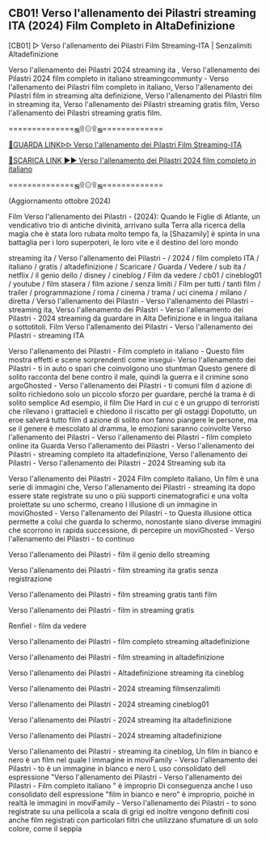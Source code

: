 ## CB01! Verso l'allenamento dei Pilastri streaming ITA (2024) Film Completo in AltaDefinizione


[CB01] ▷ Verso l'allenamento dei Pilastri Film Streaming-ITA | Senzalimiti Altadefinizione

Verso l'allenamento dei Pilastri 2024 streaming ita , Verso l'allenamento dei Pilastri 2024 film completo in italiano streamingcommunty - Verso l'allenamento dei Pilastri film completo in italiano, Verso l'allenamento dei Pilastri film in streaming alta definizione, Verso l'allenamento dei Pilastri film in streaming ita, Verso l'allenamento dei Pilastri streaming gratis film, Verso l'allenamento dei Pilastri streaming gratis film.

==============ஜ۩۞۩ஜ=============

[🔴GUARDA LINKᐅᐅ Verso l'allenamento dei Pilastri Film Streaming-ITA](https://fun.classmovies88.com/it/802219/bob-marley-one-love.html)

[🔴SCARICA LINK ►► Verso l'allenamento dei Pilastri 2024 film completo in italiano](https://fun.classmovies88.com/it/802219/bob-marley-one-love.html)

==============ஜ۩۞۩ஜ=============

(Aggiornamento ottobre 2024)

Film Verso l'allenamento dei Pilastri - (2024): Quando le Figlie di Atlante, un vendicativo trio di antiche divinità, arrivano sulla Terra alla ricerca della magia che è stata loro rubata molto tempo fa, la [Shazamily] è spinta in una battaglia per i loro superpoteri, le loro vite e il destino del loro mondo

streaming ita / Verso l'allenamento dei Pilastri - / 2024 / film completo ITA / italiano / gratis / altadefinizione / Scaricare / Guarda / Vedere / sub ita / netflix / il genio dello / disney / cineblog / Film da vedere / cb01 / cineblog01 / youtube / film stasera / film azione / senza limiti / Film per tutti / tanti film / trailer / programmazione / roma / cinema / trama / uci cinema / milano / diretta / Verso l'allenamento dei Pilastri - Verso l'allenamento dei Pilastri - streaming ita, Verso l'allenamento dei Pilastri - Verso l'allenamento dei Pilastri - 2024 streaming da guardare in Alta Definizione e in lingua italiana o sottotitoli. Film Verso l'allenamento dei Pilastri - Verso l'allenamento dei Pilastri - streaming ITA

Verso l'allenamento dei Pilastri - Film completo in italiano - Questo film mostra effetti e scene sorprendenti come insegui- Verso l'allenamento dei Pilastri - ti in auto o spari che coinvolgono uno stuntman Questo genere di solito racconta del bene contro il male, quindi la guerra e il crimine sono argoGhosted - Verso l'allenamento dei Pilastri - ti comuni film d azione di solito richiedono solo un piccolo sforzo per guardare, perché la trama è di solito semplice Ad esempio, il film Die Hard in cui c è un gruppo di terroristi che rilevano i grattacieli e chiedono il riscatto per gli ostaggi Dopotutto, un eroe salverà tutto film d azione di solito non fanno piangere le persone, ma se il genere è mescolato al dramma, le emozioni saranno coinvolte Verso l'allenamento dei Pilastri - Verso l'allenamento dei Pilastri - film completo online ita Guarda Verso l'allenamento dei Pilastri - Verso l'allenamento dei Pilastri - streaming completo ita altadefinizione, Verso l'allenamento dei Pilastri - Verso l'allenamento dei Pilastri - 2024 Streaming sub ita

Verso l'allenamento dei Pilastri - 2024 Film completo italiano, Un film è una serie di immagini che, Verso l'allenamento dei Pilastri - streaming ita dopo essere state registrate su uno o più supporti cinematografici e una volta proiettate su uno schermo, creano l illusione di un immagine in moviGhosted - Verso l'allenamento dei Pilastri - to Questa illusione ottica permette a colui che guarda lo schermo, nonostante siano diverse immagini che scorrono in rapida successione, di percepire un moviGhosted - Verso l'allenamento dei Pilastri - to continuo


Verso l'allenamento dei Pilastri - film il genio dello streaming

Verso l'allenamento dei Pilastri - film streaming ita gratis senza registrazione

Verso l'allenamento dei Pilastri - film streaming gratis tanti film

Verso l'allenamento dei Pilastri - film in streaming gratis

Renfiel - film da vedere

Verso l'allenamento dei Pilastri - film completo streaming altadefinizione

Verso l'allenamento dei Pilastri - film streaming in altadefinizione

Verso l'allenamento dei Pilastri - Altadefinizione streaming ita cineblog

Verso l'allenamento dei Pilastri - 2024 streaming filmsenzalimiti

Verso l'allenamento dei Pilastri - 2024 streaming cineblog01

Verso l'allenamento dei Pilastri - 2024 streaming ita altadefinizione

Verso l'allenamento dei Pilastri - 2024 streaming altadefinizione

Verso l'allenamento dei Pilastri - streaming ita cineblog, Un film in bianco e nero è un film nel quale l immagine in moviFamily - Verso l'allenamento dei Pilastri - to è un immagine in bianco e nero L uso consolidato dell espressione "Verso l'allenamento dei Pilastri - Verso l'allenamento dei Pilastri - Film completo italiano " è improprio Di conseguenza anche l uso consolidato dell espressione "film in bianco e nero" è improprio, poiché in realtà le immagini in moviFamily - Verso l'allenamento dei Pilastri - to sono registrate su una pellicola a scala di grigi ed inoltre vengono definiti così anche film registrati con particolari filtri che utilizzano sfumature di un solo colore, come il seppia

